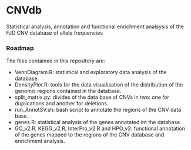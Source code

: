 # CNVdb
Statistical analysis, annotation and functional enrichment analsysis of the FJD CNV database of allele frequencies

### Roadmap
The files contained in this repository are: 
- VennDiagram.R: statistical and exploratory data analysis of the database. 
- DensityPlot.R: tools for the data visualization of the distribution of the genomic regions contained in the database. 
- split_matrix.py: divides of the data base of CNVs in two: one for duplications and another for deletions. 
- run_AnnotSV.sh: bash script to annotate the regions of the CNV data base. 
- genes.R: statistical analysis of the genes annotated int the database. 
- GO_v2.R, KEGG_v2.R, InterPro_v2.R and HPO_v2: functional annotation of the genes mapped to the regions of the CNV database and enrichment analysis. 

